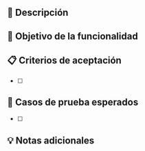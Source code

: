 ## 📝 Descripción

<!-- Explica brevemente qué se quiere implementar y por qué es necesario -->

## 🎯 Objetivo de la funcionalidad

<!-- Qué problema resuelve o qué mejora aporta -->

## 📋 Criterios de aceptación

- [ ] 

## 🧪 Casos de prueba esperados

- [ ] 

## 💡 Notas adicionales

<!-- Diseño, links, referencias, cosas a tener en cuenta -->
